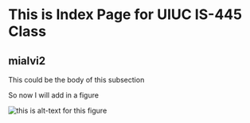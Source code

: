 # This is Index Page for UIUC IS-445 Class

## mialvi2

This could be the body of this subsection 

So now I will add in a figure

![this is alt-text for this figure](https://uiuc-ischool-dataviz.github.io/spring2019online/week04/data/littleCorgiInHat.pngAd)
